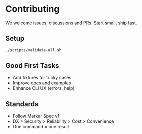# Contributing

We welcome issues, discussions and PRs. Start small, ship fast.

## Setup

```bash
./scripts/validate-all.sh
```

## Good First Tasks

- Add fixtures for tricky cases
- Improve docs and examples
- Enhance CLI UX (errors, help)

## Standards

- Follow Marker Spec v1
- DX > Security > Reliability > Cost > Convenience
- One command = one result

